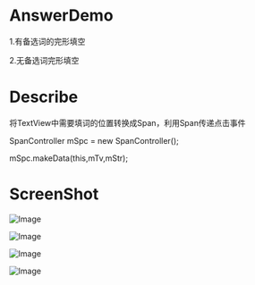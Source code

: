# AnswerDemo

1.有备选词的完形填空

2.无备选词完形填空

# Describe

将TextView中需要填词的位置转换成Span，利用Span传递点击事件

SpanController mSpc = new SpanController();

mSpc.makeData(this,mTv,mStr);


# ScreenShot

![Image][1]


![Image][2]


![Image][3]


![Image][4]


[1]: http://img.blog.csdn.net/20161024155229547

[2]: https://github.com/z56402344/AnswerDemo/blob/master/1.png

[3]: https://github.com/z56402344/AnswerDemo/blob/master/2.png

[4]: https://github.com/z56402344/AnswerDemo/blob/master/3.png
